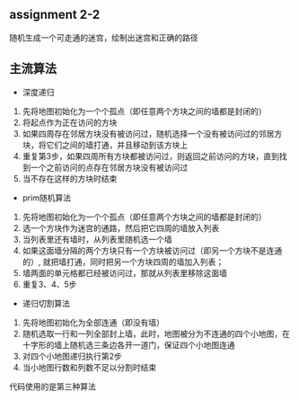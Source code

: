 ## assignment 2-2 

随机生成一个可走通的迷宫，绘制出迷宫和正确的路径

## 主流算法

- 深度递归
1. 先将地图初始化为一个个孤点（即任意两个方块之间的墙都是封闭的）
2. 将起点作为正在访问的方块
3. 如果四周存在邻居方块没有被访问过，随机选择一个没有被访问过的邻居方块，将它们之间的墙打通，并且移动到该方块上
4. 重复第3步，如果四周所有方块都被访问过，则返回之前访问的方块，直到找到一个之前访问的点存在邻居方块没有被访问过
5. 当不存在这样的方块时结束

- prim随机算法
1. 先将地图初始化为一个个孤点（即任意两个方块之间的墙都是封闭的）
2. 选一个方块作为迷宫的通路，然后把它四周的墙放入列表
3. 当列表里还有墙时，从列表里随机选一个墙
4. 如果这面墙分隔的两个方块只有一个方块被访问过（即另一个方块不是连通的）, 就把墙打通，同时把另一个方块四周的墙加入列表；
5. 墙两面的单元格都已经被访问过，那就从列表里移除这面墙
6. 重复3、4、5步


- 递归切割算法
1. 先将地图初始化为全部连通（即没有墙）
2. 随机选取一行和一列全部封上墙，此时，地图被分为不连通的四个小地图，在十字形的墙上随机选三条边各开一道门，保证四个小地图连通
3. 对四个小地图递归执行第2步
4. 当小地图行数和列数不足以分割时结束

代码使用的是第三种算法
